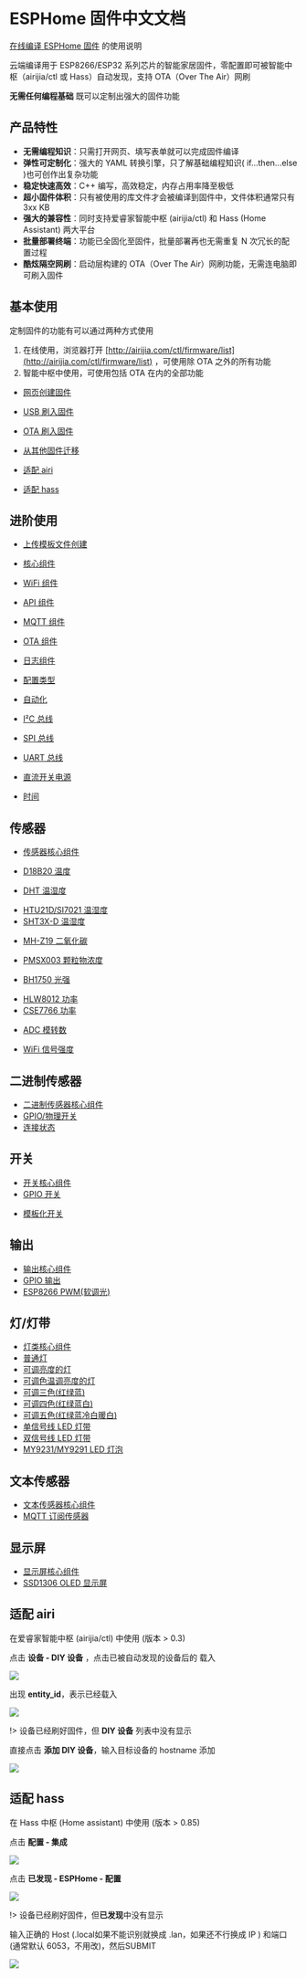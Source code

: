 # ESPHome 固件中文文档

[在线编译 ESPHome 固件](http://airijia.com/ctl) 的使用说明

云端编译用于 ESP8266/ESP32 系列芯片的智能家居固件，零配置即可被智能中枢（airijia/ctl 或 Hass）自动发现，支持 OTA（Over The Air）网刷

**无需任何编程基础** 既可以定制出强大的固件功能

## 产品特性

- **无需编程知识**：只需打开网页、填写表单就可以完成固件编译
- **弹性可定制化**：强大的 YAML 转换引擎，只了解基础编程知识( if...then...else )也可创作出复杂功能
- **稳定快速高效**：C++ 编写，高效稳定，内存占用率降至极低
- **超小固件体积**：只有被使用的库文件才会被编译到固件中，文件体积通常只有 3xx KB
- **强大的兼容性**：同时支持爱睿家智能中枢 (airijia/ctl) 和 Hass (Home Assistant) 两大平台
- **批量部署终端**：功能已全固化至固件，批量部署再也无需重复 N 次冗长的配置过程
- **酷炫隔空网刷**：启动层构建的 OTA（Over The Air）网刷功能，无需连电脑即可刷入固件

## 基本使用

定制固件的功能有可以通过两种方式使用

1. 在线使用，浏览器打开 [http://airijia.com/ctl/firmware/list](http://airijia.com/ctl/firmware/list) ，可使用除 OTA 之外的所有功能
2. 智能中枢中使用，可使用包括 OTA 在内的全部功能



- [网页创建固件](esphome/guides/form)


- [USB 刷入固件](esphome/guides/ttl)
- [OTA 刷入固件](esphome/guides/ota)
- [从其他固件迁移](esphome/guides/migrate)


- [适配 airi](#适配-airi)
- [适配 hass](#适配-hass)






## 进阶使用

- [上传模板文件创建](esphome/guides/yaml)
- [核心组件](esphome/components/airi)
- [WiFi 组件](esphome/components/wifi)
- [API 组件](esphome/components/api)
- [MQTT 组件](esphome/components/mqtt)
- [OTA 组件](esphome/components/ota)
- [日志组件](esphome/components/logger)
- [配置类型](esphome/guides/configuration-types)


- [自动化](esphome/guides/automations)
- [I²C 总线](esphome/components/i2c)
- [SPI 总线](esphome/components/spi)
- [UART 总线](esphome/components/uart)
- [直流开关电源](esphome/components/power_supply)


- [时间](esphome/components/time)


<!-- - [睡眠模式](esphome/components/deep_sleep) -->


<!-- ## 支持设备 -->

<!-- - [Sonoff 系列](diy/sonoff/) -->
 


<!-- - [ESP01/ESP01S](esphome/devices/esp01)
- [D1 系列](esphome/devices/d1)
- [NodeMCU ESP8266](diy/nodemcu/_esp8266)
- [NodeMCU ESP32](diy/nodemcu/_esp32)
- [ESP8266 系列通用](esphome/devices/esp8266)
- [ESP32 系列通用](esphome/devices/esp32) -->


## 传感器

-  [传感器核心组件](esphome/components/sensor/)


-  [D18B20 温度](esphome/components/sensor/dallas)
<!-- -  [MAX6675 温度](esphome/components/sensor/dallas) -->
-  [DHT 温湿度](esphome/components/sensor/dht)
<!-- -  [DHT12 温湿度(I²C 总线)](esphome/components/sensor/dht) -->
<!-- -  [HDC1080 温湿度](esphome/components/sensor/dallas) -->
-  [HTU21D/SI7021 温湿度](esphome/components/sensor/htu21d)
-  [SHT3X-D 温湿度](esphome/components/sensor/sht3xd)


<!-- -  [MS5611 气压](esphome/components/sensor/ms5611) -->
<!-- -  [BMP085/BMP180 温度+气压](esphome/components/sensor/ms5611) -->
<!-- -  [BMP280 温度+气压](esphome/components/sensor/ms5611) -->
<!-- -  [BME280 温湿度+气压](esphome/components/sensor/ms5611) -->
<!-- -  [BME680 温湿度+气压+空气品质](esphome/components/sensor/ms5611) -->


-  [MH-Z19 二氧化碳](esphome/components/sensor/mhz19)
-  [PMSX003 颗粒物浓度](esphome/components/sensor/pmsx003)



-  [BH1750 光强](esphome/components/sensor/bh1750)
<!-- -  [TSL2561 光强](esphome/components/sensor/tsl2561) -->


-  [HLW8012 功率](esphome/components/sensor/hlw8012)
-  [CSE7766 功率](esphome/components/sensor/cse7766)
<!-- -  [INA219 功率](esphome/components/sensor/ms5611) -->
<!-- -  [INA3221 功率](esphome/components/sensor/ms5611) -->


<!-- -  [HX711 压力](esphome/components/sensor/ms5611) -->
<!-- -  [TCS34725 颜色识别](esphome/components/sensor/ms5611) -->
<!-- -  [HMC5883L 罗盘](esphome/components/sensor/ms5611) -->
<!-- -  [MPU6050  陀螺仪](esphome/components/sensor/ms5611) -->
<!-- -  [超声波测距](esphome/components/sensor/ms5611) -->


- [ADC 模转数](esphome/components/sensor/adc)

<!--   [ads1115 模转数](esphome/components/sensor/ads1115)
-  [占空比](esphome/components/sensor/adc)
-  [霍尔效应(ESP32)](esphome/components/sensor/adc)
-  [脉冲计数](esphome/components/sensor/ms5611)
-  [旋转编码器](esphome/components/sensor/ms5611)


-  [软件逻辑传感器](esphome/components/light/)
-  [运行时间](esphome/components/light/)-->
-  [WiFi 信号强度](esphome/components/sensor/wifi_signal) 


## 二进制传感器

-  [二进制传感器核心组件](esphome/components/binary_sensor/)
-  [GPIO/物理开关](esphome/components/binary_sensor/gpio)
-  [连接状态](esphome/components/binary_sensor/status)


## 开关

-  [开关核心组件](esphome/components/switch/)
-  [GPIO 开关](esphome/components/switch/gpio)
<!-- -  [红外发射器](esphome/components/switch/) -->
<!-- -  [输出(Output)拟态开关](esphome/components/switch/) -->
-  [模板化开关](esphome/components/switch/template)
<!-- -  [UART 指令开关](esphome/components/switch/) -->





## 输出

-  [输出核心组件](esphome/components/output/)
-  [GPIO 输出](esphome/components/output/gpio)
-  [ESP8266 PWM(软调光)](esphome/components/output/esp8266_pwm)
<!-- -  [ESP32 LEDC(硬调光)](esphome/components/output/ledc) -->
<!-- -  [MY9231/MY9291 LED](esphome/components/output/my9231) -->


## 灯/灯带

-  [灯类核心组件](esphome/components/light/)
-  [普通灯](esphome/components/light/binary)
-  [可调亮度的灯](esphome/components/light/monochromatic)
-  [可调色温调亮度的灯](esphome/components/light/cwww)
-  [可调三色(红绿蓝)](esphome/components/light/rgb)
-  [可调四色(红绿蓝白)](esphome/components/light/rgbw)
-  [可调五色(红绿蓝冷白暖白)](esphome/components/light/rgbww)
-  [单信号线 LED 灯带](esphome/components/light/fastled_clockless)
-  [双信号线 LED 灯带](esphome/components/light/fastled_spi)
-  [MY9231/MY9291 LED 灯泡](esphome/components/light/my9231)


## 文本传感器

-  [文本传感器核心组件](esphome/components/text_sensor/)
-  [MQTT 订阅传感器](esphome/components/text_sensor/mqtt_subscribe)



## 显示屏
-  [显示屏核心组件](esphome/components/display/)
-  [SSD1306 OLED 显示屏](esphome/components/display/ssd1306_i2c)

<!-- ## 风扇

-  [风扇核心组件](esphome/components/light/)
-  [普通风扇](esphome/components/light/)
-  [调速风扇](esphome/components/light/) -->


<!-- ## 显示屏

-  [显示屏核心组件](esphome/components/light/)
-  [串/并口液晶屏](esphome/components/light/)
-  [I²C 总线液晶屏(PCF8574)](esphome/components/light/)
-  [七段数码管(MAX7219)](esphome/components/light/)
-  [触摸液晶屏(Nextion)](esphome/components/light/)
-  [I²C 总线 OLED](esphome/components/light/)
-  [SPI 总线 OLED](esphome/components/light/)
-  [墨水屏](esphome/components/light/) -->




<!-- ## 蓝牙 -->




<!-- ## 红外 -->




##  适配 airi

在爱睿家智能中枢 (airijia/ctl) 中使用 (版本 > 0.3)

点击 **设备 - DIY 设备** ，点击已被自动发现的设备后的 载入

![](http://pic.airijia.com/doc/20190126163048.png)

出现 **entity_id**，表示已经载入

![](http://pic.airijia.com/doc/20190126163157.png)


!> 设备已经刷好固件，但 **DIY 设备** 列表中没有显示


直接点击 **添加 DIY 设备**，输入目标设备的 hostname 添加

![](http://pic.airijia.com/doc/20190126163246.png)


##  适配 hass

在 Hass 中枢 (Home assistant) 中使用 (版本 > 0.85)

点击 **配置 - 集成**

![](http://pic.airijia.com/doc/20190126162531.png)


点击 **已发现 - ESPHome - 配置** 

![](http://pic.airijia.com/doc/20190126162559.png)

!> 设备已经刷好固件，但**已发现**中没有显示

输入正确的 Host (.local如果不能识别就换成 .lan，如果还不行换成 IP ) 和端口(通常默认 6053，不用改)，然后SUBMIT

![](http://pic.airijia.com/doc/20190126162652.png)

